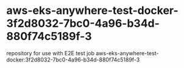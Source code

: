 # aws-eks-anywhere-test-docker-3f2d8032-7bc0-4a96-b34d-880f74c5189f-3
repository for use with E2E test job aws-eks-anywhere-test-docker:3f2d8032-7bc0-4a96-b34d-880f74c5189f-3
